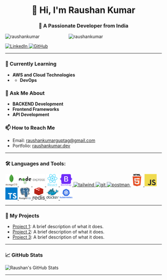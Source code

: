 <h1 align="center">👋 Hi, I'm Raushan Kumar</h1>
<h3 align="center">🚀 A Passionate Developer from India</h3>

<img align="right" width="300" src="https://mir-s3-cdn-cf.behance.net/project_modules/hd/06f21a161921919.63cd7887d0a70.gif" alt="raushankumar">

<p align="left"> <img src="https://komarev.com/ghpvc/?username=raushankumar&label=Profile%20views&color=0e75b6&style=flat" alt="raushankumar" /> </p>

<p align="left"> 
  <a href="https://www.linkedin.com/in/yourusername" target="_blank">
    <img src="https://img.shields.io/badge/LinkedIn-0077B5?style=for-the-badge&logo=linkedin&logoColor=white" alt="LinkedIn" />
  </a>
  <a href="https://github.com/raushankumar" target="_blank">
    <img src="https://img.shields.io/badge/GitHub-333?style=for-the-badge&logo=github&logoColor=white" alt="GitHub" />
  </a>
</p>

---

### 🌱 Currently Learning
- **AWS and Cloud Technologies**
- - **DevOps**

### 💬 Ask Me About
- **BACKEND Development**
- **Frontend Frameworks**
- **API Development**

### 📫 How to Reach Me
- Email: [raushankumarguptag@gmail.com](mailto:raushankumarguptag@gmail.com)
- Portfolio: [raushankumar.dev](https://yourportfolio.com)

---

<h3 align="left">🛠 Languages and Tools:</h3>
<p align="left"> 
  <a href="https://www.mongodb.com/" target="_blank" rel="noreferrer"> 
    <img src="https://raw.githubusercontent.com/devicons/devicon/master/icons/mongodb/mongodb-original-wordmark.svg" alt="mongodb" width="40" height="40"/> 
  </a> 
  <a href="https://nodejs.org" target="_blank" rel="noreferrer"> 
    <img src="https://raw.githubusercontent.com/devicons/devicon/master/icons/nodejs/nodejs-original-wordmark.svg" alt="nodejs" width="40" height="40"/> 
  </a> 
  <a href="https://expressjs.com" target="_blank" rel="noreferrer"> 
    <img src="https://raw.githubusercontent.com/devicons/devicon/master/icons/express/express-original-wordmark.svg" alt="express" width="40" height="40"/> 
  </a> 
  <a href="https://reactjs.org/" target="_blank" rel="noreferrer"> 
    <img src="https://raw.githubusercontent.com/devicons/devicon/master/icons/react/react-original-wordmark.svg" alt="react" width="40" height="40"/> 
  </a> 
  <a href="https://getbootstrap.com" target="_blank" rel="noreferrer"> 
    <img src="https://raw.githubusercontent.com/devicons/devicon/master/icons/bootstrap/bootstrap-plain-wordmark.svg" alt="bootstrap" width="40" height="40"/> 
  </a> 
  <a href="https://tailwindcss.com/" target="_blank" rel="noreferrer"> 
    <img src="https://www.vectorlogo.zone/logos/tailwindcss/tailwindcss-icon.svg" alt="tailwind" width="40" height="40"/> 
  </a> 
  <a href="https://git-scm.com/" target="_blank" rel="noreferrer"> 
    <img src="https://www.vectorlogo.zone/logos/git-scm/git-scm-icon.svg" alt="git" width="40" height="40"/> 
  </a> 
  <a href="https://postman.com" target="_blank" rel="noreferrer"> 
    <img src="https://www.vectorlogo.zone/logos/getpostman/getpostman-icon.svg" alt="postman" width="40" height="40"/> 
  </a> 
  <a href="https://www.w3.org/html/" target="_blank" rel="noreferrer"> 
    <img src="https://raw.githubusercontent.com/devicons/devicon/master/icons/html5/html5-original-wordmark.svg" alt="html5" width="40" height="40"/> 
  </a> 
  <a href="https://developer.mozilla.org/en-US/docs/Web/JavaScript" target="_blank" rel="noreferrer"> 
    <img src="https://raw.githubusercontent.com/devicons/devicon/master/icons/javascript/javascript-original.svg" alt="javascript" width="40" height="40"/> 
  </a>
  <a href="https://www.typescriptlang.org/" target="_blank" rel="noreferrer"> 
    <img src="https://raw.githubusercontent.com/devicons/devicon/master/icons/typescript/typescript-original.svg" alt="typescript" width="40" height="40"/> 
  </a>
  <a href="https://www.postgresql.org/" target="_blank" rel="noreferrer"> 
    <img src="https://raw.githubusercontent.com/devicons/devicon/master/icons/postgresql/postgresql-original-wordmark.svg" alt="postgresql" width="40" height="40"/> 
  </a>
  <a href="https://redis.io/" target="_blank" rel="noreferrer"> 
    <img src="https://raw.githubusercontent.com/devicons/devicon/master/icons/redis/redis-original-wordmark.svg" alt="redis" width="40" height="40"/> 
  </a>
  <a href="https://www.docker.com/" target="_blank" rel="noreferrer"> 
    <img src="https://raw.githubusercontent.com/devicons/devicon/master/icons/docker/docker-original-wordmark.svg" alt="docker" width="40" height="40"/> 
  </a>
  <a href="https://kubernetes.io/" target="_blank" rel="noreferrer"> 
    <img src="https://raw.githubusercontent.com/devicons/devicon/master/icons/kubernetes/kubernetes-plain-wordmark.svg" alt="kubernetes" width="40" height="40"/> 
  </a>
</p>

---

### 🎯 My Projects
- [Project 1](https://github.com/yourusername/project1): A brief description of what it does.
- [Project 2](https://github.com/yourusername/project2): A brief description of what it does.
- [Project 3](https://github.com/yourusername/project3): A brief description of what it does.

---

### 📈 GitHub Stats
![Raushan's GitHub Stats](https://github-readme-stats.vercel.app/api?username=Raushankumar4&show_icons=true&theme=radical)

---
